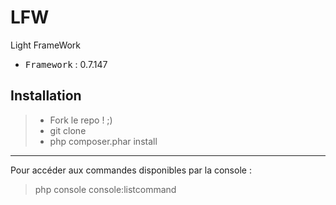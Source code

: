 # LFW
Light FrameWork

 - <kbd>Framework</kbd> : 0.7.147

Installation
----------

> - Fork le repo ! ;)
> - git clone
> - php composer.phar install

----------

Pour accéder aux commandes disponibles par la console :
> php console console:listcommand